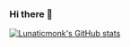 ### Hi there 👋

<!--
**lunaticmonk/lunaticmonk** is a ✨ _special_ ✨ repository because its `README.md` (this file) appears on your GitHub profile.

Here are some ideas to get you started:

- 🔭 I’m currently working on ...
- 🌱 I’m currently learning ...
- 👯 I’m looking to collaborate on ...
- 🤔 I’m looking for help with ...
- 💬 Ask me about ...
- 📫 How to reach me: ...
- 😄 Pronouns: ...
- ⚡ Fun fact: ...
-->

[![Lunaticmonk's GitHub stats](https://github-readme-stats.vercel.app/api?username=lunaticmonk)](https://github.com/anuraghazra/github-readme-stats)
